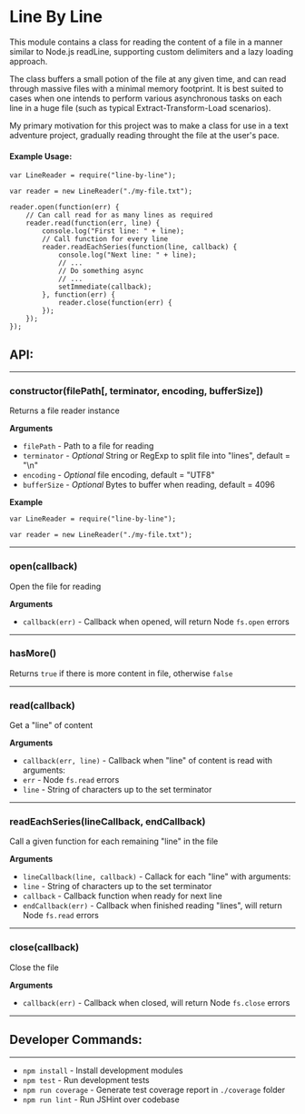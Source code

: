 # Line By Line

This module contains a class for reading the content of a file in a manner similar to Node.js readLine, supporting custom delimiters and a lazy loading approach.

The class buffers a small potion of the file at any given time, and can read through massive files with a minimal memory footprint. It is best suited to cases when one intends to perform various asynchronous tasks on each line in a huge file (such as typical Extract-Transform-Load scenarios).

My primary motivation for this project was to make a class for use in a text adventure project, gradually reading throught the file at the user's pace.

#### Example Usage:

```
var LineReader = require("line-by-line");

var reader = new LineReader("./my-file.txt");

reader.open(function(err) {
	// Can call read for as many lines as required
	reader.read(function(err, line) {
		console.log("First line: " + line);
		// Call function for every line
		reader.readEachSeries(function(line, callback) {
			console.log("Next line: " + line);
			// ...
			// Do something async
			// ...
			setImmediate(callback);
		}, function(err) {
			reader.close(function(err) {
		});
	});
});
```

## API:
---

### constructor(filePath[, terminator, encoding, bufferSize])
Returns a file reader instance

__Arguments__
 * `filePath` - Path to a file for reading
 * `terminator` - *Optional* String or RegExp to split file into "lines", default = "\n"
 * `encoding` - *Optional* file encoding, default = "UTF8"
 * `bufferSize` - *Optional* Bytes to buffer when reading, default = 4096

__Example__
```
var LineReader = require("line-by-line");

var reader = new LineReader("./my-file.txt");
```

---
### open(callback)
Open the file for reading

__Arguments__
 * `callback(err)` - Callback when opened, will return Node `fs.open` errors

---
### hasMore()
Returns `true` if there is more content in file, otherwise `false`

---
### read(callback)
Get a "line" of content

__Arguments__
 * `callback(err, line)` - Callback when "line" of content is read with arguments:
  * `err` - Node `fs.read` errors
  * `line` - String of characters up to the set terminator

---
### readEachSeries(lineCallback, endCallback)
Call a given function for each remaining "line" in the file

__Arguments__
 * `lineCallback(line, callback)` - Callack for each "line" with arguments:
  * `line` - String of characters up to the set terminator
  * `callback` - Callback function when ready for next line
 * `endCallback(err)` - Callback when finished reading "lines", will return Node `fs.read` errors

---
### close(callback)
Close the file

__Arguments__
 * `callback(err)` - Callback when closed, will return Node `fs.close` errors

---
## Developer Commands:
---

 * `npm install` - Install development modules
 * `npm test` - Run development tests
 * `npm run coverage` - Generate test coverage report in `./coverage` folder
 * `npm run lint` - Run JSHint over codebase

